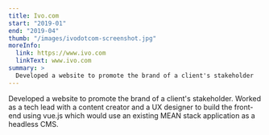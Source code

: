 ```yaml
---
title: Ivo.com
start: "2019-01"
end: "2019-04"
thumb: "/images/ivodotcom-screenshot.jpg"
moreInfo:
  link: https://www.ivo.com
  linkText: www.ivo.com
summary: >
  Developed a website to promote the brand of a client's stakeholder
---
```


Developed a website to promote the brand of a client's stakeholder. Worked as
a tech lead with a content creator and a UX designer to build the front-end
using vue.js which would use an existing MEAN stack application as a headless
CMS.
